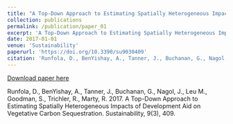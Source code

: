```yaml
---
title: "A Top-Down Approach to Estimating Spatially Heterogeneous Impacts of Development Aid on Vegetative Carbon Sequestration"
collection: publications
permalink: /publication/paper_01
excerpt: 'A Top-Down Approach to Estimating Spatially Heterogeneous Impacts of Development Aid on Vegetative Carbon Sequestration'
date: 2017-01-01
venue: 'Sustainability'
paperurl: 'https://doi.org/10.3390/su9030409'
citation: 'Runfola, D., BenYishay, A., Tanner, J., Buchanan, G., Nagol, J., Leu M., Goodman, S., Trichler, R., Marty, R. 2017. A Top-Down Approach to Estimating Spatially Heterogeneous Impacts of Development Aid on Vegetative Carbon Sequestration. Sustainability, 9(3), 409.'
---
```


[Download paper here](https://doi.org/10.3390/su9030409)

Runfola, D., BenYishay, A., Tanner, J., Buchanan, G., Nagol, J., Leu M., Goodman, S., Trichler, R., Marty, R. 2017. A Top-Down Approach to Estimating Spatially Heterogeneous Impacts of Development Aid on Vegetative Carbon Sequestration. Sustainability, 9(3), 409.
